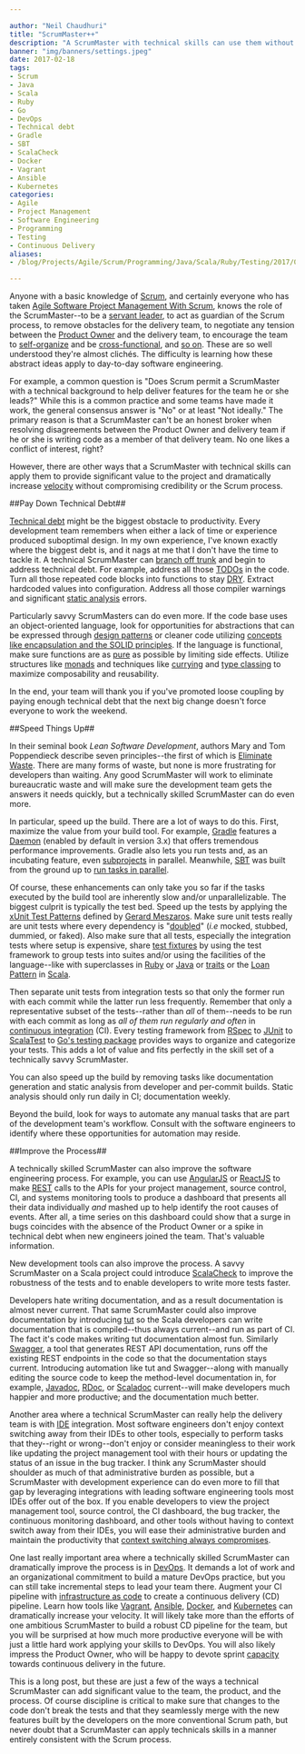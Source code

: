 ```yaml
---

author: "Neil Chaudhuri"
title: "ScrumMaster++"
description: "A ScrumMaster with technical skills can use them without compromising the Scrum process."
banner: "img/banners/settings.jpeg"
date: 2017-02-18
tags:
- Scrum
- Java
- Scala
- Ruby
- Go
- DevOps
- Technical debt
- Gradle
- SBT
- ScalaCheck
- Docker
- Vagrant
- Ansible
- Kubernetes
categories: 
- Agile
- Project Management
- Software Engineering
- Programming
- Testing
- Continuous Delivery
aliases:
- /blog/Projects/Agile/Scrum/Programming/Java/Scala/Ruby/Testing/2017/02/18/scrummaster-plus-plus

---
```


Anyone with a basic knowledge of [Scrum](/tags/scrum), and certainly everyone who has taken 
[Agile Software Project Management With Scrum](/course/agile-software-project-management-with-scrum),
knows the role of the ScrumMaster--to be a [servant leader](http://www.inc.com/peter-economy/7-secrets-of-servant-leadership-that-will-lead-you-to-success.html),
to act as guardian of the Scrum process, to remove obstacles for the
delivery team, to negotiate any tension between the [Product Owner](https://www.mountaingoatsoftware.com/agile/scrum/roles/product-owner) 
and the delivery team, to encourage the team to [self-organize](https://hbr.org/2004/09/get-self-organized) and be 
[cross-functional](http://www.quickbase.com/blog/5-great-reasons-to-have-cross-functional-teams), and
[so on](http://www.scrumguides.org/scrum-guide.html#team-sm). These are so well understood they're almost clichés. 
The difficulty is learning how these abstract ideas apply to day-to-day software engineering.

For example, a common question is "Does Scrum permit a ScrumMaster with a technical background to help deliver features for the team he 
or she leads?" While this is a common practice and some teams have made it work, the general consensus answer is "No" or at least "Not ideally."
The primary reason is that a ScrumMaster can't be an honest broker when resolving disagreements between the Product Owner and 
delivery team if he or she is writing code as a member of that delivery team. No one likes a conflict of interest, right?

However, there are other ways that a ScrumMaster with technical skills can apply them to provide significant value to the project and 
dramatically increase [velocity](https://www.mountaingoatsoftware.com/blog/know-exactly-what-velocity-means-to-your-scrum-team)
without compromising credibility or the Scrum process. 



##Pay Down Technical Debt##

[Technical debt](https://www.agilealliance.org/introduction-to-the-technical-debt-concept/) might be the biggest obstacle to
productivity. Every development team remembers when either a lack of time or experience produced 
suboptimal design. In my own experience, I've known exactly where the biggest debt is, and it nags at me that I don't have the time 
to tackle it. A technical ScrumMaster can [branch off trunk](http://guides.beanstalkapp.com/version-control/intro-to-version-control.html)
and begin to address technical debt. For example, address all those 
[TODOs](http://stackoverflow.com/questions/335378/how-do-you-flag-code-so-that-you-can-come-back-later-and-work-on-it) 
in the code. Turn all those repeated code blocks into functions to stay [DRY](https://dzone.com/articles/next-level-dont-repeat). 
Extract hardcoded values into configuration. Address all those compiler warnings and significant 
[static analysis](https://www.owasp.org/index.php/Static_Code_Analysis) errors.

Particularly savvy ScrumMasters can do even more. If the code base uses an object-oriented language, look for opportunities
for abstractions that can be expressed through [design patterns](http://www.blackwasp.co.uk/gofpatterns.aspx) or cleaner code 
utilizing [concepts like encapsulation and the SOLID principles](http://www.codemag.com/article/1001061). If the language 
is functional, make sure functions are as [pure](https://www.sitepoint.com/functional-programming-pure-functions/) as possible
by limiting side effects. Utilize structures like [monads](http://stackoverflow.com/questions/44965/what-is-a-monad) and techniques like 
[currying](http://stackoverflow.com/questions/36314/what-is-currying) and [type classing](http://danielwestheide.com/blog/2013/02/06/the-neophytes-guide-to-scala-part-12-type-classes.html)
to maximize composability and reusability. 

In the end, your team will thank you if you've promoted loose coupling by paying enough technical debt that the next
big change doesn't force everyone to work the weekend.

##Speed Things Up##

In their seminal book *Lean Software Development*, authors Mary and Tom Poppendieck describe seven principles--the first of 
which is [Eliminate Waste](http://www.allaboutagile.com/lean-principles-1-eliminate-waste/). There are many forms 
of waste, but none is more frustrating for developers than waiting. Any good ScrumMaster will work to eliminate bureaucratic waste
and will make sure the development team gets the answers it needs quickly, but a technically skilled ScrumMaster can do even more.

In particular, speed up the build. There are a lot of ways to do this. First, maximize the value from your build tool. For example,
[Gradle](https://gradle.org/) features a [Daemon](https://docs.gradle.org/current/userguide/gradle_daemon.html#sec:why_the_daemon) 
(enabled by default in version 3.x) that offers tremendous performance improvements. Gradle also lets you run tests 
and, as an incubating feature, 
even [subprojects](https://docs.gradle.org/current/userguide/multi_project_builds.html#sec:parallel_execution) in parallel. 
Meanwhile, [SBT](http://www.scala-sbt.org/index.html) was built from the ground up 
to [run tasks in parallel](http://www.scala-sbt.org/0.13/docs/Parallel-Execution.html).

Of course, these enhancements can only take you so far if the tasks executed by the build tool are inherently slow and/or unparallelizable. The biggest culprit
is typically the test bed. Speed up the tests by applying the [xUnit Test Patterns](http://xunitpatterns.com/Slow%20Tests.html) 
defined by [Gerard Meszaros](https://www.linkedin.com/in/gerardmeszaros/). Make sure unit tests really are unit tests where every dependency is "[doubled](http://xunitpatterns.com/Test%20Double.html)" 
(*i.e* mocked, stubbed, dummied, or faked). Also make sure that all tests, especially the integration tests where setup is expensive,
share [test fixtures](https://github.com/junit-team/junit4/wiki/test-fixtures) by using the test framework to group tests 
into suites and/or using the facilities of the language--like with superclasses in [Ruby](/tags/ruby) or 
[Java](/tags/java) or [traits](http://alvinalexander.com/scala/scala-trait-examples) or the 
[Loan Pattern](http://stackoverflow.com/questions/20762240/loaner-pattern-in-scala) in [Scala](/tags/scala).

Then separate unit tests from integration tests so that only the former run with each commit 
while the latter run less frequently. Remember that only a representative subset of the tests--rather than 
*all* of them--needs to be run with each commit as long as *all of them run regularly and often* in 
[continuous integration](https://www.martinfowler.com/articles/continuousIntegration.html) (CI). Every testing framework
from [RSpec](http://stackoverflow.com/questions/10029250/organizing-rspec-2-tests-into-unit-and-integration-categories-in-rails) 
to [JUnit](https://github.com/junit-team/junit4/wiki/categories) to 
[ScalaTest](http://www.scalatest.org/user_guide/tagging_your_tests) to [Go's testing package](https://golang.org/pkg/testing/) 
provides ways to organize and categorize your tests. This adds a lot of value and fits perfectly in the skill set
of a technically savvy ScrumMaster.
 
You can also speed up the build by removing tasks like documentation generation and static analysis from 
developer and per-commit builds. Static analysis should only run daily in CI; documentation weekly.

Beyond the build, look for ways to automate any manual tasks that are part of the development team's workflow. Consult 
with the software engineers to identify where these opportunities for automation may reside.

##Improve the Process##

A technically skilled ScrumMaster can also improve the software engineering process. For example, you can use 
[AngularJS](/tags/angularjs) or [ReactJS](/tags/reactjs) to make [REST](/tags/rest) calls to the APIs for your 
project management, source control, CI, and systems monitoring tools to produce a dashboard that
presents all their data individually *and* mashed up to help identify the root causes of events. After all, a time series 
on this dashboard could show that a surge in bugs coincides with the absence of the Product Owner
or a spike in technical debt when new engineers joined the team. That's valuable information.

New development tools can also improve the process. A savvy ScrumMaster on a Scala project could introduce 
[ScalaCheck](https://www.scalacheck.org/) to improve the robustness of the tests and to enable
developers to write more tests faster. 

Developers hate writing documentation, and as a result documentation is almost never current. That same ScrumMaster could also 
improve documentation by introducing [tut](https://github.com/tpolecat/tut) so the Scala developers can write documentation 
that is compiled--thus always current--and run as part of CI. The fact it's code makes writing tut 
documentation almost fun. Similarly [Swagger](http://swagger.io/), a tool that generates REST API documentation, runs off the existing REST endpoints 
in the code so that the documentation stays current. Introducing automation like tut and Swagger--along with manually editing the source code 
to keep the method-level documentation in, for example, [Javadoc](http://www.oracle.com/technetwork/articles/java/index-137868.html),
[RDoc](https://rdoc.github.io/rdoc/), or
[Scaladoc](http://docs.scala-lang.org/style/scaladoc.html) current--will make developers much happier and more productive;
and the documentation much better.

Another area where a technical ScrumMaster can really help the delivery team is with [IDE](http://www.webopedia.com/TERM/I/integrated_development_environment.html) integration. Most software
engineers don't enjoy context switching away from their IDEs
to other tools, especially to perform tasks that they--right or wrong--don't enjoy or consider meaningless to their work like updating the project
management tool with their hours or updating the status of an issue in the bug tracker. I think any ScrumMaster should shoulder as 
much of that administrative burden as possible, but a ScrumMaster with development experience can 
do even more to fill that gap by leveraging integrations with leading software engineering tools most IDEs offer 
out of the box. If you enable developers to view the project management tool, source control, the CI dashboard, the bug tracker, the continuous monitoring dashboard,
and other tools without having to context switch away from their IDEs, you will ease their administrative burden and maintain
the productivity that [context switching always compromises](https://www.quora.com/Elon-Musk-What-does-My-context-switching-penalty-is-high-and-my-process-isolation-is-not-what-it-used-to-be-mean).

One last really important area where a technically skilled ScrumMaster can dramatically improve the process is in 
[DevOps](https://continuousdelivery.com/). It demands a lot of work and an organizational commitment to build a mature
DevOps practice, but you can still take incremental steps to lead your team there. Augment your CI pipeline with
[infrastructure as code](https://www.thoughtworks.com/insights/blog/infrastructure-code-reason-smile) to create a 
continuous delivery (CD) pipeline. Learn how tools like [Vagrant](https://www.vagrantup.com/), [Ansible](https://www.ansible.com/), 
[Docker](https://www.docker.com/), and [Kubernetes](https://kubernetes.io/) can dramatically increase your velocity. It
will likely take more than the efforts of one ambitious ScrumMaster to build a robust CD pipeline for the team, but
you will be surprised at how much more productive everyone will be with just a little hard work applying your skills 
to DevOps. You will also likely impress the Product Owner, who will be happy to devote sprint [capacity](http://softwareengineering.stackexchange.com/questions/264426/scrum-capacity-vs-velocity-when-planning-a-sprint) 
towards continuous delivery in the future.


This is a long post, but these are just a few of the ways a technical ScrumMaster can add significant value to the team, the product, and the process.
Of course discipline is critical to make sure that changes to the code don't break the tests and that they seamlessly merge with the 
new features built by the developers on the more conventional Scrum path, but never doubt that a ScrumMaster can 
apply technicals skills in a manner entirely consistent with the Scrum process.

 
 


 

